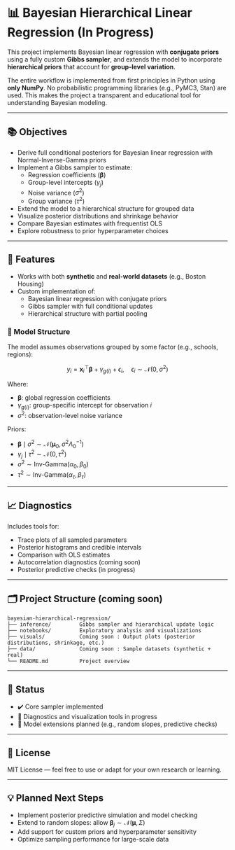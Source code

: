 # 📊 Bayesian Hierarchical Linear Regression (In Progress)

This project implements Bayesian linear regression with **conjugate priors** using a fully custom **Gibbs sampler**, and extends the model to incorporate **hierarchical priors** that account for **group-level variation**.

The entire workflow is implemented from first principles in Python using **only NumPy**. No probabilistic programming libraries (e.g., PyMC3, Stan) are used. This makes the project a transparent and educational tool for understanding Bayesian modeling.

---

## 📚 Objectives

- Derive full conditional posteriors for Bayesian linear regression with Normal-Inverse-Gamma priors  
- Implement a Gibbs sampler to estimate:
  - Regression coefficients ($\boldsymbol{\beta}$)
  - Group-level intercepts ($\gamma_j$)
  - Noise variance ($\sigma^2$)
  - Group variance ($\tau^2$)
- Extend the model to a hierarchical structure for grouped data
- Visualize posterior distributions and shrinkage behavior
- Compare Bayesian estimates with frequentist OLS
- Explore robustness to prior hyperparameter choices

---

## 🔧 Features

- Works with both **synthetic** and **real-world datasets** (e.g., Boston Housing)
- Custom implementation of:
  - Bayesian linear regression with conjugate priors
  - Gibbs sampler with full conditional updates
  - Hierarchical structure with partial pooling

### 📐 Model Structure

The model assumes observations grouped by some factor (e.g., schools, regions):

$$
y_i = \mathbf{x}_i^\top \boldsymbol{\beta} + \gamma_{g(i)} + \epsilon_i, \quad \epsilon_i \sim \mathcal{N}(0, \sigma^2)
$$

Where:
- $\boldsymbol{\beta}$: global regression coefficients
- $\gamma_{g(i)}$: group-specific intercept for observation $i$
- $\sigma^2$: observation-level noise variance

Priors:
- $\boldsymbol{\beta} \mid \sigma^2 \sim \mathcal{N}(\boldsymbol{\mu}_0, \sigma^2 \Lambda_0^{-1})$
- $\gamma_j \mid \tau^2 \sim \mathcal{N}(0, \tau^2)$
- $\sigma^2 \sim \text{Inv-Gamma}(\alpha_0, \beta_0)$
- $\tau^2 \sim \text{Inv-Gamma}(\alpha_\tau, \beta_\tau)$

---

## 📈 Diagnostics

Includes tools for:

- Trace plots of all sampled parameters
- Posterior histograms and credible intervals
- Comparison with OLS estimates
- Autocorrelation diagnostics (coming soon)
- Posterior predictive checks (in progress)

---
## 🗂 Project Structure (coming soon)

```
bayesian-hierarchical-regression/
├── inference/         Gibbs sampler and hierarchical update logic
├── notebooks/         Exploratory analysis and visualizations
├── visuals/           Coming soon : Output plots (posterior distributions, shrinkage, etc.)
├── data/              Coming soon : Sample datasets (synthetic + real) 
└── README.md          Project overview
```
---

## 🚧 Status

- ✔️ Core sampler implemented
- 🔄 Diagnostics and visualization tools in progress
- 🔬 Model extensions planned (e.g., random slopes, predictive checks)

---

## 📜 License

MIT License — feel free to use or adapt for your own research or learning.

---

## 💡 Planned Next Steps

- Implement posterior predictive simulation and model checking
- Extend to random slopes: allow $\boldsymbol{\beta}_j \sim \mathcal{N}(\boldsymbol{\mu}, \Sigma)$
- Add support for custom priors and hyperparameter sensitivity
- Optimize sampling performance for large-scale data

